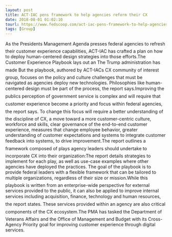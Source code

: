 ```yaml
---
layout: post
title: ACT-IAC pens framework to help agencies reform their CX
date: 2018-08-01 01:02:10
tourl: https://www.fedscoop.com/act-iac-pens-framework-to-help-agencies-reform-their-customer-experience/
tags: [Group]
---
```

As the Presidents Management Agenda presses federal agencies to refresh their customer experience capabilities, ACT-IAC has crafted a plan on how to deploy human-centered design strategies into those efforts.The Customer Experience Playbook lays out an The Trump administration has made But the playbook, authored by ACT-IACs CX community of interest group, focuses on the policy and culture challenges that must be navigated as agencies deploy new technologies. Philosophies like human-centered design must be part of the process, the report says.Improving the publics perception of government service is complex and will require that customer experience become a priority and focus within federal agencies, the report says. To change this focus will require a better understanding of the discipline of CX, a move toward a more customer-centric culture, workforce and skills, clear governance of the end-to-end customer experience, measures that change employee behavior, greater understanding of customer expectations and systems to integrate customer feedback into systems, to drive improvement.The report outlines a framework composed of plays agency leaders should undertake to incorporate CX into their organization:The report details strategies to implement for each play, as well as use-case examples where other agencies have deployed the practices. The goal of the playbook is to provide federal leaders with a flexible framework that can be tailored to multiple organizations, regardless of their size or mission.While this playbook is written from an enterprise-wide perspective for external services provided to the public, it can also be applied to improve internal services including acquisition, finance, technology and human resources, the report states. These services provided within an agency are also critical components of the CX ecosystem.The PMA has tasked the Department of Veterans Affairs and the Office of Management and Budget with its Cross-Agency Priority goal for improving customer experience through digital services.